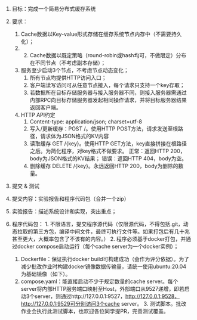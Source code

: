 1. 目标：完成一个简易分布式缓存系统
2. 要求：
   1. Cache数据以Key-value形式存储在缓存系统节点内存中（不需要持久化）；
   2. 2. Cache数据以既定策略（round-robin或hash均可，不做限定）分布在不同节点（不考虑副本存储）；
   3. 服务至少启动3个节点，不考虑节点动态变化；
      1. 所有节点均提供HTTP访问入口；
      2. 客户端读写访问可从任意节点接入，每个请求只支持一个key存取；
      3. 若数据所在目标存储服务器与接入服务器不同，则接入服务器需通过内部RPC向目标存储服务器发起相同操作请求，并将目标服务器结果返回客户端。
   4. ﻿HTTP API约定
      1. Content-type: application/json; charset=utf-8
      2. 写入/更新缓存：POST /。使用HTTP POST方法，请求发送至根路径，请求体为JSON格式的KV内容
      3. 读取缓存 GET /{key}。使用HTTP GET方法，key直接拼接在根路径之后。为简化程序，对key格式不做要求。
         正常：返回HTTP 200，body为JSON格式的KV结果；
         错误：返回HTTP 404，body为空。
      4. 删除缓存 DELETE /{key}。永远返回HTTP 200，body为删除的数量。
      
3. 提交 & 测试
  1. 提交内容：实验报告和程序代码包（合并一个zip）
  2. 实验报告：描述系统设计和实现，突出重点；
  3. 程序代码包：
    1. 不限语言，提交程序源代码（仅限源代码，不得包括.git，动态拉取的第三方包，编译中间文件，最终可执行文件等。如果打包后有几十兆甚至更大，大概率包含了不该有的内容。）
    2. 程序必须基于docker打包，并通过docker compose启动运行（每个cache server为一个docker实例）；
      1. Dockerfile：保证执行docker build可构建成功（会作为评分依据）。为了减少批改作业时构建docker镜像数据传输量，请统一使用ubuntu:20.04为基础镜像（如下）。
      2. compose.yaml：能直接启动不少于规定数量的cache server。每个server将内部HTTP服务端口映射至Host，外部端口从9527递增，即若启动3个server，则通过http://127.0.0.1:9527，http://127.0.0.1:9528，http://127.0.0.1:9529可分别访问3个cache server。
    3. 测试脚本。批改作业会执行此测试脚本，也欢迎各位同学提PR，完善测试覆盖。
